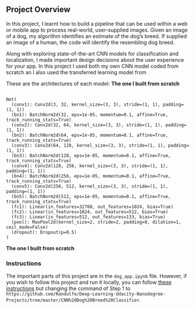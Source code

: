 [//]: # (Image References)

[image1]: ./images/sample_dog_output.png "Sample Output"
[image2]: ./images/vgg16_model.png "VGG-16 Model Layers"
[image3]: ./images/vgg16_model_draw.png "VGG16 Model Figure"


## Project Overview

In this project, I learnt how to build a pipeline that can be used within a web or mobile app to process real-world, user-supplied images.  Given an image of a dog, my algorithm identifies an estimate of the dog’s breed.  If supplied an image of a human, the code will identify the resembling dog breed.  

Along with exploring state-of-the-art CNN models for classification and localization, I made important design decisions about the user experience for your app. In this project I used both my own CNN model coded from scratch an I also used the transferred learning model from 

These are the architectures of each model:
**The one I built from scratch**

```

Net(
  (conv1): Conv2d(3, 32, kernel_size=(3, 3), stride=(1, 1), padding=(1, 1))
  (bn1): BatchNorm2d(32, eps=1e-05, momentum=0.1, affine=True, track_running_stats=True)
  (conv2): Conv2d(32, 64, kernel_size=(3, 3), stride=(1, 1), padding=(1, 1))
  (bn2): BatchNorm2d(64, eps=1e-05, momentum=0.1, affine=True, track_running_stats=True)
  (conv3): Conv2d(64, 128, kernel_size=(3, 3), stride=(1, 1), padding=(1, 1))
  (bn3): BatchNorm2d(128, eps=1e-05, momentum=0.1, affine=True, track_running_stats=True)
  (conv4): Conv2d(128, 256, kernel_size=(3, 3), stride=(1, 1), padding=(1, 1))
  (bn4): BatchNorm2d(256, eps=1e-05, momentum=0.1, affine=True, track_running_stats=True)
  (conv5): Conv2d(256, 512, kernel_size=(3, 3), stride=(1, 1), padding=(1, 1))
  (bn5): BatchNorm2d(512, eps=1e-05, momentum=0.1, affine=True, track_running_stats=True)
  (fc1): Linear(in_features=32768, out_features=1024, bias=True)
  (fc2): Linear(in_features=1024, out_features=512, bias=True)
  (fc3): Linear(in_features=512, out_features=133, bias=True)
  (pool): MaxPool2d(kernel_size=2, stride=2, padding=0, dilation=1, ceil_mode=False)
  (dropout): Dropout(p=0.5)
)
```
**The one I built from scratch**


### Instructions

The important parts of this project are in the `dog_app.ipynb` file. However, if you wish to follow this project and run it locally, you can follow [these instructions](https://github.com/Randulfe/Deep-Learning-Udacity-Nanodegree-Projects/tree/master/Bike%20Sharing%20Patterns%20Neural%20Network%20for%20Nanodegree#instructions) but changing the command of Step 1 to `https://github.com/Randulfe/Deep-Learning-Udacity-Nanodegree-Projects/tree/master/CNN%20Dog%20Breed%20Classifier`. 





